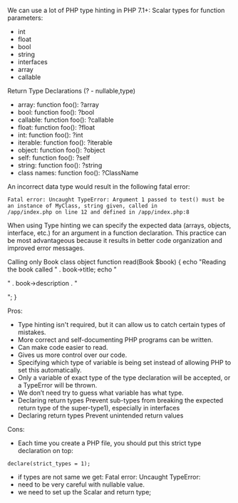 We can use a lot of  PHP type hinting in PHP 7.1+:
Scalar types for function parameters:
- int
- float
- bool
- string
- interfaces
- array
- callable

Return Type Declarations (? - nullable,type)
- array: function foo(): ?array
- bool: function foo(): ?bool
- callable: function foo(): ?callable
- float: function foo(): ?float
- int: function foo(): ?int
- iterable: function foo(): ?iterable
- object: function foo(): ?object
- self: function foo(): ?self
- string: function foo(): ?string
- class names: function foo(): ?ClassName

An incorrect data type would result in the following fatal error:
```$xslt
Fatal error: Uncaught TypeError: Argument 1 passed to test() must be an instance of MyClass, string given, called in 
/app/index.php on line 12 and defined in /app/index.php:8
```

When using Type hinting we can specify the expected data (arrays, objects, interface, etc.) for an argument in a 
function declaration. This practice can be most advantageous because it results in better code organization and 
improved error messages.

Calling only Book class object
function read(Book $book)
{
    echo "Reading the book called " . book->title;
    echo "<p>" . book->description . "</p>";
}

Pros:
- Type hinting isn't required, but it can allow us to catch certain types of mistakes.
- More correct and self-documenting PHP programs can be written. 
- Can make code easier to read.
- Gives us more control over our code.
- Specifying which type of variable is being set instead of allowing PHP to set this automatically. 
- Only a variable of exact type of the type declaration will be accepted, or a TypeError will be thrown.
- We don’t need try to guess what variable has what type.
- Declaring return types Prevent sub-types from breaking the expected return type of the super-type1), especially in interfaces
- Declaring return types Prevent unintended return values

Cons:
- Each time you create a PHP file, you should put this strict type declaration on top:
```$xslt
declare(strict_types = 1);
```
- if types are not same we get: Fatal error: Uncaught TypeError: 
- need to be very careful with nullable value.
- we need to set up the Scalar and return type;

